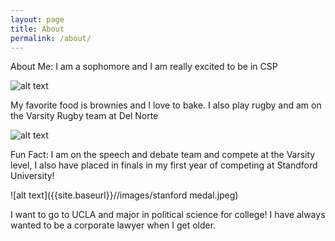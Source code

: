 ```yaml
---
layout: page
title: About
permalink: /about/
---
```


About Me: I am a sophomore and I am really excited to be in CSP

![alt text]({{site.baseurl}}//images/image.png)

My favorite food is brownies and I love to bake. I also play rugby and am on the Varsity Rugby team at Del Norte

![alt text]({{site.baseurl}}//images/nighthawksrugby.png)

Fun Fact: I am on the speech and debate team and compete at the Varsity level, I also have placed in finals in my first year of competing at Standford University! 

![alt text]({{site.baseurl}}//images/stanford medal.jpeg)

I want to go to UCLA and major in political science for college! I have always wanted to be a corporate lawyer when I get older.

<script> src="https://utteranc.es/client.js"
        repo="kushig"
        issue-term="pathname"
        theme="github-light"
        crossorigin="anonymous"
        async>
</script>






